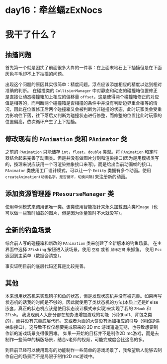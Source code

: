 # day16：牵丝蝠zExNocs

# 我干了什么？
## 抽搐问题
首先第一个就是困扰了前面很多大犇的一件事：在上面末地石上下抽搐但是在下面灰色羊毛却不上下抽搐的问题。

出现这个问题的原因其实很简单：精度问题。浮点应该添加相应的精度以达到相对准确的判断。
在碰撞类的 `CollisionManager` 中对静态和动态的碰撞箱位置修正是直接让动态碰撞箱加上相应的偏移量 `offset`，这是使得两个碰撞箱修正的对应值是相等的，而判断两个碰撞箱是否相撞的条件中并没有判断边界重合相等的情况，因此在位置修正后两个碰撞箱又会被判断为非碰撞的状态，此时玩家类会受重力影响往下落，往下落后又判断为碰撞状态进行修整，而修整的位置比此时玩家的位置偏高，依次循环产生了上下抽搐。

## 修改现有的 `PAnimation` 类和 `PAnimator` 类
之前的 `PAnimation` 只能储存 `int`，`float`，`double` 类型。将 `PAnimation` 和定时器结合起来完善了动画类。但是并没有做图片分割和渲染接口(因为是用模板类写的，按理来说应该用一个可渲染抽象接口来写)，而是给出当前动画帧的接口。
`PAnimator` 类使用工厂设计模式，可以让一个 `Entity` 类拥有多个动画。使用 `createAnimation(动画名字，是否循环，切换间隔)`来注册新的动画。

## 添加资源管理器 `PResourseManager` 类
使用单例模式来调用该唯一类。该类使用智能指针来永久加载图片类`PImage`（也可以做一些暂时加载的图片，但是因为体量暂时不大就没写）。

## 全新的钓鱼场景
综合前人写的碰撞箱和新改的 `PAnimation` 类来创建了全新版本的钓鱼场景。
在主界面中选择 `ZFishing` 按钮进入该场景，使用 `空格` 或者 `鼠标左键` 来抓鱼。
使用 `Esc` 返回到主菜单（数据会清空）。

事实证明目前的底层代码还算是比较完善。

## 其他
本来想用状态机来实现钩子和鱼的状态，但是发现状态机并没有被完善。如果再写状态机的话我的时间是不够的，因此就使用了类状态机的方法(本质上还是if else嵌套，真正的状态机应该是使用状态设计模式来实现)来实现了我的 `ZHook` 和 `ZFish`。
我发现前人大部分都在想办法增加游戏的功能（例如buff、背包之类的），而并没有完善底层代码，又或者为画的大饼没有添加相应的引导（例如提供抽象接口），这导致不仅仅想要完成原来的 2D mc 游戏遥遥无期，也导致想要制作新的游戏场景变得很困难。
如果一开始的目标并不是制作2D mc游戏，而是去制作一些简单的横版场景，结合v老师的视频，可能完成度会比这高的多。

到目前已经可以使用现有的功能制作一些简单的游戏场景了，我希望后人能够去制作自己的场景而不是局限于制作2D mc游戏中。